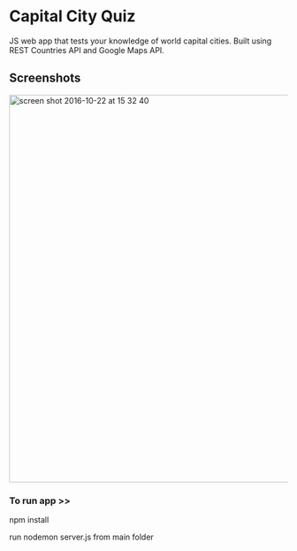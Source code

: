 # Capital City Quiz


JS web app that tests your knowledge of world capital cities. Built using REST Countries API and Google Maps API.


## Screenshots

<img width="700" alt="screen shot 2016-10-22 at 15 32 40" src="https://cloud.githubusercontent.com/assets/17990363/19620091/0e9420fe-986d-11e6-9db4-da3af8c077e0.png">




### To run app >>

npm install 

run nodemon server.js from main folder
